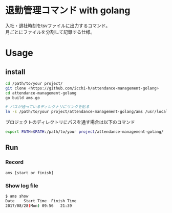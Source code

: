 # 退勤管理コマンド with golang
入社・退社時刻をtsvファイルに出力するコマンド。  
月ごとにファイルを分割して記録する仕様。

# Usage
## install
```bash
cd /path/to/your project/
git clone <https://github.com/icchi-h/attendance-management-golang>
cd attendance-management-golang
go build ams.go

# パスが通っているディレクトリにリンクを貼る
ln -s /path/to/your project/attendance-management-golang/ams /usr/local/bin/ams
```

プロジェクトのディレクトリにパスを通す場合は以下のコマンド

```bash
export PATH=$PATH:/path/to/your project/attendance-management-golang/
```

## Run

### Record
```
ams [start or finish]
```

### Show log file
```bash
$ ams show
Date	Start Time	Finish Time
2017/08/28(Mon)	09:56	21:39
```
